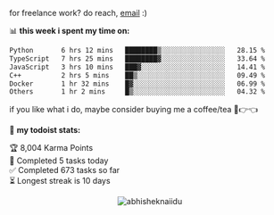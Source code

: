 for freelance work? do reach, [email](mailto:belalislam294@gmail.com) :)


📊 **this week i spent my time on:**
<!--START_SECTION:waka-->

```txt
Python       6 hrs 12 mins   ████████▒░░░░░░░░░░░░░░░░   28.15 %
TypeScript   7 hrs 25 mins   ████████▓░░░░░░░░░░░░░░░░   33.64 %
JavaScript   3 hrs 10 mins   ███▓░░░░░░░░░░░░░░░░░░░░░   14.41 %
C++          2 hrs 5 mins    ██▒░░░░░░░░░░░░░░░░░░░░░░   09.49 %
Docker       1 hr 32 mins    █▓░░░░░░░░░░░░░░░░░░░░░░░   06.99 %
Others       1 hr 2 mins     █▒░░░░░░░░░░░░░░░░░░░░░░░   04.32 %
```

<!--END_SECTION:waka-->

if you like what i do, maybe consider buying me a coffee/tea 🥺👉👈

<!-- <a href="https://www.buymeacoffee.com/abhisheknaiidu" target="_blank"><img src="https://cdn.buymeacoffee.com/buttons/v2/default-red.png" alt="Buy Me A Coffee" width="150" ></a> -->

🚧 **my todoist stats:**
<!-- TODO-IST:START -->
🏆  8,004 Karma Points           
🌸  Completed 5 tasks today           
✅  Completed 673 tasks so far           
⏳  Longest streak is 10 days
<!-- TODO-IST:END -->


<p align="center"> <img src="https://github-readme-stats.vercel.app/api?username=abhisheknaiidu&show_icons=true&theme=gotham" alt="abhisheknaiidu" />
